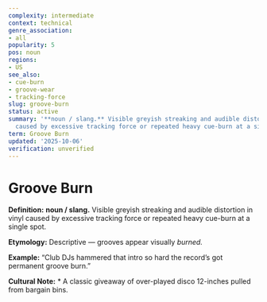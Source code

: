 ```yaml
---
complexity: intermediate
context: technical
genre_association:
- all
popularity: 5
pos: noun
regions:
- US
see_also:
- cue-burn
- groove-wear
- tracking-force
slug: groove-burn
status: active
summary: '**noun / slang.** Visible greyish streaking and audible distortion in vinyl
  caused by excessive tracking force or repeated heavy cue-burn at a single spot.'
term: Groove Burn
updated: '2025-10-06'
verification: unverified
---
```


# Groove Burn

**Definition:** **noun / slang.** Visible greyish streaking and audible distortion in vinyl caused by excessive tracking force or repeated heavy cue-burn at a single spot.

**Etymology:** Descriptive — grooves appear visually *burned.*

**Example:** “Club DJs hammered that intro so hard the record’s got permanent groove burn.”

**Cultural Note:** * A classic giveaway of over-played disco 12-inches pulled from bargain bins.

